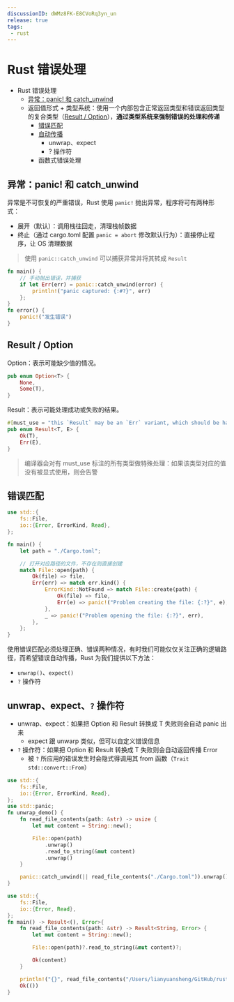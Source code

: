 ```yaml
---
discussionID: dWMz8FK-E8CVoRq3yn_un
release: true
tags:
 - rust
---
```


# Rust 错误处理

- Rust 错误处理
  - [异常：panic! 和 catch_unwind](#异常panic-和-catch_unwind)
  - 返回值形式 + 类型系统：使用一个内部包含正常返回类型和错误返回类型的复合类型（[Result / Option](#result--option)），**通过类型系统来强制错误的处理和传递**
    - [错误匹配](#错误匹配)
    - [自动传播](#unwrapexpect-操作符)
      - unwrap、expect
      - ? 操作符
    - 函数式错误处理

## 异常：panic! 和 catch_unwind

异常是不可恢复的严重错误，Rust 使用 `panic!` 抛出异常，程序将可有两种形式：

- 展开（默认）：调用栈往回走，清理栈帧数据
- 终止（通过 cargo.toml 配置 `panic = abort` 修改默认行为）：直接停止程序，让 OS 清理数据

> 使用 `panic::catch_unwind` 可以捕获异常并将其转成 `Result`

```rust
fn main() {
    // 手动抛出错误，并捕获
    if let Err(err) = panic::catch_unwind(error) {
        println!("panic captured: {:#?}", err)
    };
}
fn error() {
    panic!("发生错误")
}
```

## Result / Option

Option：表示可能缺少值的情况。

```rust
pub enum Option<T> {
    None,
    Some(T),
}
```

Result：表示可能处理成功或失败的结果。

```rust
#[must_use = "this `Result` may be an `Err` variant, which should be handled"]
pub enum Result<T, E> {
    Ok(T),
    Err(E),
}
```

> 编译器会对有 must_use 标注的所有类型做特殊处理：如果该类型对应的值没有被显式使用，则会告警

## 错误匹配

```rs
use std::{
    fs::File,
    io::{Error, ErrorKind, Read},
};

fn main() {
    let path = "./Cargo.toml";

    // 打开对应路径的文件，不存在则直接创建
    match File::open(path) {
        Ok(file) => file,
        Err(err) => match err.kind() {
            ErrorKind::NotFound => match File::create(path) {
                Ok(file) => file,
                Err(e) => panic!("Problem creating the file: {:?}", e),
            },
            _ => panic!("Problem opening the file: {:?}", err),
        },
    };
}
```

使用错误匹配必须处理正确、错误两种情况，有时我们可能仅仅关注正确的逻辑路径，而希望错误自动传播，Rust 为我们提供以下方法：

- `unwrap()`、`expect()`
- `?` 操作符

## unwrap、expect、`?` 操作符

- unwrap、expect：如果把 Option 和 Result 转换成 T 失败则会自动 panic 出来
  - expect 跟 unwarp 类似，但可以自定义错误信息 
- `?` 操作符：如果把 Option 和 Result 转换成 T 失败则会自动返回传播 Error
  - 被 `?` 所应用的错误发生时会隐式得调用其 from 函数（`Trait std::convert::From`）

```rs
use std::{
    fs::File,
    io::{Error, ErrorKind, Read},
};
use std::panic;
fn unwrap_demo() {
    fn read_file_contents(path: &str) -> usize {
        let mut content = String::new();

        File::open(path)
            .unwrap()
            .read_to_string(&mut content)
            .unwrap()
    }

    panic::catch_unwind(|| read_file_contents("./Cargo.toml")).unwrap();
}
```

```rust
use std::{
    fs::File,
    io::{Error, Read},
};
fn main() -> Result<(), Error>{
    fn read_file_contents(path: &str) -> Result<String, Error> {
        let mut content = String::new();

        File::open(path)?.read_to_string(&mut content)?;

        Ok(content)
    }

    println!("{}", read_file_contents("/Users/lianyuansheng/GitHub/rust-demos/err/Cargo.toml")?);
    Ok(())
}
```
